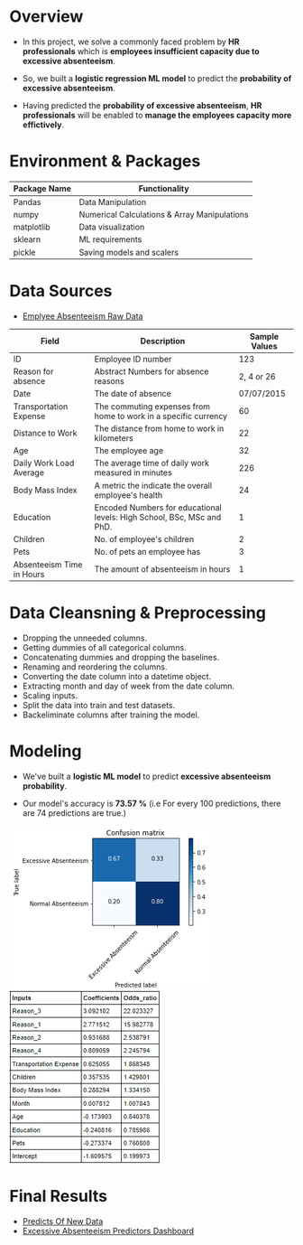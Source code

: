 # **Overview**

- In this project, we solve a commonly faced problem by **HR professionals** which is **employees insufficient capacity due to excessive absenteeism**.

- So, we built a **logistic regression ML model** to predict the **probability of excessive absenteeism**.

- Having predicted the **probability of excessive absenteeism**, **HR professionals** will be enabled to **manage the employees capacity more effictively**.



# **Environment** & **Packages**

| Package Name | Functionality                 |
|--------------|-------------------------------|
| Pandas       | Data Manipulation             |
| numpy        | Numerical Calculations & Array Manipulations   |
| matplotlib         | Data visualization           |
| sklearn | ML requirements                 |
| pickle     | Saving models and scalers                 |




# **Data Sources**

- [Emplyee Absenteeism Raw Data](https://github.com/Ayman947/HR-LogisticRegression-PredictingAbsenteeism/blob/main/Data-Files/1_absenteeism_data.csv)


| Field    |     Description                                                               | Sample Values |
|----------------|---------------------------------------------------------------------------------------|---------------|
| ID    | Employee ID number|  123             |
| Reason for absence      | Abstract Numbers for absence reasons | 2, 4 or 26              |
| Date          | The date of absence | 07/07/2015	              |
| Transportation Expense | The commuting expenses from home to work in a specific currency                                          | 60               |
| Distance to Work       | The distance from home to work in kilometers                |  22              |
| Age            | The employee age                                                                       |    32           |
| Daily Work Load Average      | The average time of daily work measured in minutes                                                                |        226       |
| Body Mass Index         | A metric the indicate the overall employee's health                                                               |     24 |
Education |Encoded Numbers for educational levels: High School, BSc, MSc and PhD. | 1|
| Children | No. of employee's children | 2 |
| Pets | No. of pets an employee has | 3 |
| Absenteeism Time in Hours | The amount of absenteeism in hours | 1 |



# **Data Cleansning & Preprocessing**

- Dropping the unneeded columns.
- Getting dummies of all categorical columns.
- Concatenating dummies and dropping the baselines.
- Renaming and reordering the columns.
- Converting the date column into a datetime object.
- Extracting month and day of week from the date column.
- Scaling inputs.
- Split the data into train and test datasets.
- Backeliminate columns after training the model.


# **Modeling**

- We've built a **logistic ML model** to predict **excessive absenteeism probability**.

- Our model's accuracy is **73.57 %** (i.e For every 100 predictions, there are 74 predictions are true.)

 ![Confusion Matrix](https://github.com/Ayman947/HR-LogisticRegression-PredictingAbsenteeism/blob/main/Data-Files/Confusion-matrix.PNG)
 ![Inputs Odds Ratio](https://github.com/Ayman947/HR-LogisticRegression-PredictingAbsenteeism/blob/main/Data-Files/Input-odds.PNG)



# **Final Results**

- [Predicts Of New Data](https://github.com/Ayman947/HR-LogisticRegression-PredictingAbsenteeism/blob/main/Data-Files/Predictions.csv)
- [Excessive Absenteeism Predictors Dashboard](https://public.tableau.com/app/profile/ayman.el.taweel/viz/AbsenteeismDashboard_16279048897150/ExcessiveAbsenteeismDashboard)

